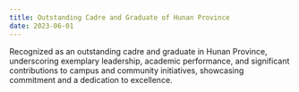 ```yaml
---
title: Outstanding Cadre and Graduate of Hunan Province
date: 2023-06-01
---
```

Recognized as an outstanding cadre and graduate in Hunan Province, underscoring exemplary leadership, academic performance, and significant contributions to campus and community initiatives, showcasing commitment and a dedication to excellence.
